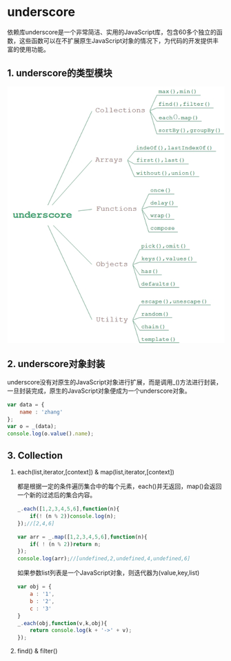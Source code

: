 # underscore

依赖库underscore是一个非常简洁、实用的JavaScript库，包含60多个独立的函数，这些函数可以在不扩展原生JavaScript对象的情况下，为代码的开发提供丰富的使用功能。

## 1. underscore的类型模块

![underscore](./img/underscore.jpg)

## 2. underscore对象封装

underscore没有对原生的JavaScript对象进行扩展，而是调用_()方法进行封装，一旦封装完成，原生的JavaScript对象便成为一个underscore对象。

```javascript
var data = {
    name : 'zhang'
};
var o = _(data);
console.log(o.value().name);
```

## 3. Collection

1. each(list,iterator,[context]) & map(list,iterator,[context])

    都是根据一定的条件遍历集合中的每个元素，each()并无返回，map()会返回一个新的过滤后的集合内容。

    ```javascript
    _.each([1,2,3,4,5,6],function(n){
        if(! (n % 2))console.log(n);
    });//[2,4,6]
    ```

    ```javascript
    var arr = _.map([1,2,3,4,5,6],function(n){
        if( ! (n % 2))return n;
    });
    console.log(arr);//[undefined,2,undefined,4,undefined,6]
    ```

    如果参数list列表是一个JavaScript对象，则迭代器为(value,key,list)

    ```javascript
    var obj = {
        a : '1',
        b : '2',
        c : '3'
    }
    _.each(obj,function(v,k,obj){
        return console.log(k + '->' + v);
    });
    ```

2. find() & filter()